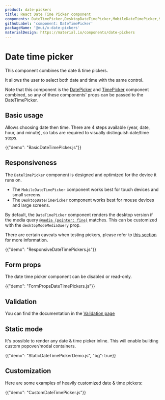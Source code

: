 ```yaml
---
product: date-pickers
title: React Date Time Picker component
components: DateTimePicker,DesktopDateTimePicker,MobileDateTimePicker,StaticDateTimePicker
githubLabel: 'component: DateTimePicker'
packageName: '@mui/x-date-pickers'
materialDesign: https://material.io/components/date-pickers
---
```


# Date time picker

<p class="description">This component combines the date & time pickers.</p>

It allows the user to select both date and time with the same control.

Note that this component is the [DatePicker](/x/react-date-pickers/date-picker/) and [TimePicker](/x/react-date-pickers/time-picker/)
component combined, so any of these components' props can be passed to the DateTimePicker.

## Basic usage

Allows choosing date then time. There are 4 steps available (year, date, hour, and minute), so tabs are required to visually distinguish date/time steps.

{{"demo": "BasicDateTimePicker.js"}}

## Responsiveness

The `DateTimePicker` component is designed and optimized for the device it runs on.

- The `MobileDateTimePicker` component works best for touch devices and small screens.
- The `DesktopDateTimePicker` component works best for mouse devices and large screens.

By default, the `DateTimePicker` component renders the desktop version if the media query [`@media (pointer: fine)`](https://developer.mozilla.org/en-US/docs/Web/CSS/@media/pointer) matches.
This can be customized with the `desktopModeMediaQuery` prop.

There are certain caveats when testing pickers, please refer to [this section](/x/react-date-pickers/getting-started/#testing-caveats) for more information.

{{"demo": "ResponsiveDateTimePickers.js"}}

## Form props

The date time picker component can be disabled or read-only.

{{"demo": "FormPropsDateTimePickers.js"}}

## Validation

You can find the documentation in the [Validation page](/react-date-pickers/validation/)

## Static mode

It's possible to render any date & time picker inline. This will enable building custom popover/modal containers.

{{"demo": "StaticDateTimePickerDemo.js", "bg": true}}

## Customization

Here are some examples of heavily customized date & time pickers:

{{"demo": "CustomDateTimePicker.js"}}
